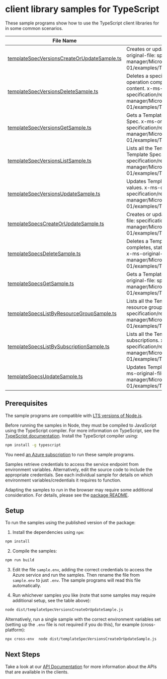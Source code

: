 # client library samples for TypeScript

These sample programs show how to use the TypeScript client libraries for in some common scenarios.

| **File Name**                                                                           | **Description**                                                                                                                                                                                                                                                  |
| --------------------------------------------------------------------------------------- | ---------------------------------------------------------------------------------------------------------------------------------------------------------------------------------------------------------------------------------------------------------------- |
| [templateSpecVersionsCreateOrUpdateSample.ts][templatespecversionscreateorupdatesample] | Creates or updates a Template Spec version. x-ms-original-file: specification/resources/resource-manager/Microsoft.Resources/stable/2021-05-01/examples/TemplateSpecVersionsCreate.json                                                                          |
| [templateSpecVersionsDeleteSample.ts][templatespecversionsdeletesample]                 | Deletes a specific version from a Template Spec. When operation completes, status code 200 returned without content. x-ms-original-file: specification/resources/resource-manager/Microsoft.Resources/stable/2021-05-01/examples/TemplateSpecVersionsDelete.json |
| [templateSpecVersionsGetSample.ts][templatespecversionsgetsample]                       | Gets a Template Spec version from a specific Template Spec. x-ms-original-file: specification/resources/resource-manager/Microsoft.Resources/stable/2021-05-01/examples/TemplateSpecVersionsGet.json                                                             |
| [templateSpecVersionsListSample.ts][templatespecversionslistsample]                     | Lists all the Template Spec versions in the specified Template Spec. x-ms-original-file: specification/resources/resource-manager/Microsoft.Resources/stable/2021-05-01/examples/TemplateSpecVersionsList.json                                                   |
| [templateSpecVersionsUpdateSample.ts][templatespecversionsupdatesample]                 | Updates Template Spec Version tags with specified values. x-ms-original-file: specification/resources/resource-manager/Microsoft.Resources/stable/2021-05-01/examples/TemplateSpecVersionsPatch.json                                                             |
| [templateSpecsCreateOrUpdateSample.ts][templatespecscreateorupdatesample]               | Creates or updates a Template Spec. x-ms-original-file: specification/resources/resource-manager/Microsoft.Resources/stable/2021-05-01/examples/TemplateSpecsCreate.json                                                                                         |
| [templateSpecsDeleteSample.ts][templatespecsdeletesample]                               | Deletes a Template Spec by name. When operation completes, status code 200 returned without content. x-ms-original-file: specification/resources/resource-manager/Microsoft.Resources/stable/2021-05-01/examples/TemplateSpecsDelete.json                        |
| [templateSpecsGetSample.ts][templatespecsgetsample]                                     | Gets a Template Spec with a given name. x-ms-original-file: specification/resources/resource-manager/Microsoft.Resources/stable/2021-05-01/examples/TemplateSpecsGet.json                                                                                        |
| [templateSpecsListByResourceGroupSample.ts][templatespecslistbyresourcegroupsample]     | Lists all the Template Specs within the specified resource group. x-ms-original-file: specification/resources/resource-manager/Microsoft.Resources/stable/2021-05-01/examples/TemplateSpecsListByResourceGroup.json                                              |
| [templateSpecsListBySubscriptionSample.ts][templatespecslistbysubscriptionsample]       | Lists all the Template Specs within the specified subscriptions. x-ms-original-file: specification/resources/resource-manager/Microsoft.Resources/stable/2021-05-01/examples/TemplateSpecsListBySubscription.json                                                |
| [templateSpecsUpdateSample.ts][templatespecsupdatesample]                               | Updates Template Spec tags with specified values. x-ms-original-file: specification/resources/resource-manager/Microsoft.Resources/stable/2021-05-01/examples/TemplateSpecsPatch.json                                                                            |

## Prerequisites

The sample programs are compatible with [LTS versions of Node.js](https://github.com/nodejs/release#release-schedule).

Before running the samples in Node, they must be compiled to JavaScript using the TypeScript compiler. For more information on TypeScript, see the [TypeScript documentation][typescript]. Install the TypeScript compiler using:

```bash
npm install -g typescript
```

You need [an Azure subscription][freesub] to run these sample programs.

Samples retrieve credentials to access the service endpoint from environment variables. Alternatively, edit the source code to include the appropriate credentials. See each individual sample for details on which environment variables/credentials it requires to function.

Adapting the samples to run in the browser may require some additional consideration. For details, please see the [package README][package].

## Setup

To run the samples using the published version of the package:

1. Install the dependencies using `npm`:

```bash
npm install
```

2. Compile the samples:

```bash
npm run build
```

3. Edit the file `sample.env`, adding the correct credentials to access the Azure service and run the samples. Then rename the file from `sample.env` to just `.env`. The sample programs will read this file automatically.

4. Run whichever samples you like (note that some samples may require additional setup, see the table above):

```bash
node dist/templateSpecVersionsCreateOrUpdateSample.js
```

Alternatively, run a single sample with the correct environment variables set (setting up the `.env` file is not required if you do this), for example (cross-platform):

```bash
npx cross-env  node dist/templateSpecVersionsCreateOrUpdateSample.js
```

## Next Steps

Take a look at our [API Documentation][apiref] for more information about the APIs that are available in the clients.

[templatespecversionscreateorupdatesample]: https://github.com/Azure/azure-sdk-for-js/blob/main/sdk/templatespecs/arm-templatespecs/samples/v2/typescript/src/templateSpecVersionsCreateOrUpdateSample.ts
[templatespecversionsdeletesample]: https://github.com/Azure/azure-sdk-for-js/blob/main/sdk/templatespecs/arm-templatespecs/samples/v2/typescript/src/templateSpecVersionsDeleteSample.ts
[templatespecversionsgetsample]: https://github.com/Azure/azure-sdk-for-js/blob/main/sdk/templatespecs/arm-templatespecs/samples/v2/typescript/src/templateSpecVersionsGetSample.ts
[templatespecversionslistsample]: https://github.com/Azure/azure-sdk-for-js/blob/main/sdk/templatespecs/arm-templatespecs/samples/v2/typescript/src/templateSpecVersionsListSample.ts
[templatespecversionsupdatesample]: https://github.com/Azure/azure-sdk-for-js/blob/main/sdk/templatespecs/arm-templatespecs/samples/v2/typescript/src/templateSpecVersionsUpdateSample.ts
[templatespecscreateorupdatesample]: https://github.com/Azure/azure-sdk-for-js/blob/main/sdk/templatespecs/arm-templatespecs/samples/v2/typescript/src/templateSpecsCreateOrUpdateSample.ts
[templatespecsdeletesample]: https://github.com/Azure/azure-sdk-for-js/blob/main/sdk/templatespecs/arm-templatespecs/samples/v2/typescript/src/templateSpecsDeleteSample.ts
[templatespecsgetsample]: https://github.com/Azure/azure-sdk-for-js/blob/main/sdk/templatespecs/arm-templatespecs/samples/v2/typescript/src/templateSpecsGetSample.ts
[templatespecslistbyresourcegroupsample]: https://github.com/Azure/azure-sdk-for-js/blob/main/sdk/templatespecs/arm-templatespecs/samples/v2/typescript/src/templateSpecsListByResourceGroupSample.ts
[templatespecslistbysubscriptionsample]: https://github.com/Azure/azure-sdk-for-js/blob/main/sdk/templatespecs/arm-templatespecs/samples/v2/typescript/src/templateSpecsListBySubscriptionSample.ts
[templatespecsupdatesample]: https://github.com/Azure/azure-sdk-for-js/blob/main/sdk/templatespecs/arm-templatespecs/samples/v2/typescript/src/templateSpecsUpdateSample.ts
[apiref]: https://docs.microsoft.com/javascript/api/@azure/arm-templatespecs?view=azure-node-preview
[freesub]: https://azure.microsoft.com/free/
[package]: https://github.com/Azure/azure-sdk-for-js/tree/main/sdk/templatespecs/arm-templatespecs/README.md
[typescript]: https://www.typescriptlang.org/docs/home.html
